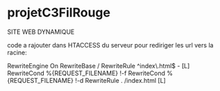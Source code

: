 # projetC3FilRouge
SITE WEB DYNAMIQUE

code a rajouter dans HTACCESS du serveur pour rediriger les url vers la racine:

<IfModule mod_rewrite.c>
  RewriteEngine On
  RewriteBase /
  RewriteRule ^index\.html$ - [L]
  RewriteCond %{REQUEST_FILENAME} !-f
  RewriteCond %{REQUEST_FILENAME} !-d
  RewriteRule . /index.html [L]
</IfModule>

